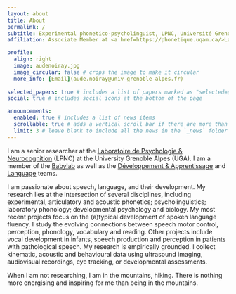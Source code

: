```yaml
---
layout: about
title: About
permalink: /
subtitle: Experimental phonetico-psycholinguist, LPNC, Université Grenoble Alpes, France
affiliation: Associate Member at <a href=https://phonetique.uqam.ca/>Laboratoire de Phonétique de l’UQAM, Montréal</a> ;  <a href=https://haskinslabs.org/>Haskins Laboratories</a>  ; <a href=https://speechlabgroningen.nl/>Speech Lab Groningen</a> 

profile:
  align: right
  image: audenoiray.jpg
  image_circular: false # crops the image to make it circular
  more_info: [Email](aude.noiray@univ-grenoble-alpes.fr)
  
selected_papers: true # includes a list of papers marked as "selected={true}"
social: true # includes social icons at the bottom of the page

announcements:
  enabled: true # includes a list of news items
  scrollable: true # adds a vertical scroll bar if there are more than 3 news items
  limit: 3 # leave blank to include all the news in the `_news` folder
---
```


I am a senior researcher at the [Laboratoire de Psychologie & Neurocognition](https://lpnc.univ-grenoble-alpes.fr/fr) (LPNC) at the University Grenoble Alpes (UGA). I am a member of the [Babylab](https://lpnc.univ-grenoble-alpes.fr/fr/babylab) as well as the [Développement & Apprentissage](https://lpnc.univ-grenoble-alpes.fr/fr/recherche-0/equipes-recherche/equipe-developpement-et-apprentissage) and [Language](https://lpnc.univ-grenoble-alpes.fr/fr/recherche-0/equipes-recherche/equipe-langage) teams.

I am passionate about speech, language, and their development. My research lies at the intersection of several disciplines, including experimental, articulatory and acoustic phonetics; psycholinguistics; laboratory phonology; developmental psychology and biology. My most recent projects focus on the (a)typical development of spoken language fluency. I study the evolving connections between speech motor control, perception, phonology, vocabulary and reading. Other projects include vocal development in infants, speech production and perception in patients with pathological speech. My research is empirically grounded. I collect kinematic, acoustic and behavioural data using ultrasound imaging, audiovisual recordings, eye tracking, or developmental assessments.

When I am not researching, I am in the mountains, hiking. There is nothing more energising and inspiring for me than being in the mountains.
